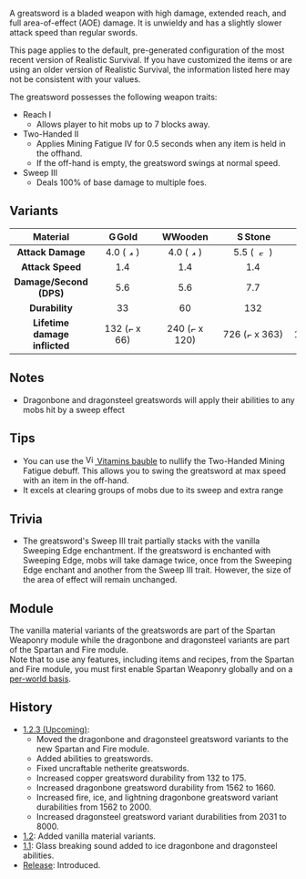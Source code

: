 A greatsword is a bladed weapon with high damage, extended reach, and full area-of-effect (AOE) damage.
It is unwieldy and has a slightly slower attack speed than regular swords.

This page applies to the default, pre-generated configuration of the most recent version of Realistic Survival. If you have customized the items or are using
an older version of Realistic Survival, the information listed here may not be consistent with your values.

The greatsword possesses the following weapon traits:
- Reach I
  - Allows player to hit mobs up to 7 blocks away.
- Two-Handed II
  - Applies Mining Fatigue IV for 0.5 seconds when any item is held in the offhand.
  - If the off-hand is empty, the greatsword swings at normal speed.
- Sweep III
  - Deals 100% of base damage to multiple foes.

## Variants

| **Material**                  | <img src="https://raw.githubusercontent.com/ValMobile/RealisticSurvival-Wiki/master/images/golden-greatsword-item.png" width="16" height="16" alt="Golden greatsword"/>**Gold** | <img src="https://raw.githubusercontent.com/ValMobile/RealisticSurvival-Wiki/master/images/wooden-greatsword-item.png" width="16" height="16" alt="Wooden greatsword"/>**Wooden** | <img src="https://raw.githubusercontent.com/ValMobile/RealisticSurvival-Wiki/master/images/stone-greatsword-item.png" width="16" height="16" alt="Stone greatsword"/>**Stone** | <img src="https://raw.githubusercontent.com/ValMobile/RealisticSurvival-Wiki/master/images/copper-greatsword-item.png" width="16" height="16" alt="Copper greatsword"/>**Copper** | <img src="https://raw.githubusercontent.com/ValMobile/RealisticSurvival-Wiki/master/images/iron-greatsword-item.png" width="16" height="16" alt="Iron greatsword"/>**Iron** | <img src="https://raw.githubusercontent.com/ValMobile/RealisticSurvival-Wiki/master/images/diamond-greatsword-item.png" width="16" height="16" alt="Diamond greatsword"/>**Diamond** | <img src="https://raw.githubusercontent.com/ValMobile/RealisticSurvival-Wiki/master/images/netherite-greatsword-item.png" width="16" height="16" alt="Netherite greatsword"/>**Netherite** | <img src="https://raw.githubusercontent.com/ValMobile/RealisticSurvival-Wiki/master/images/dragonbone-greatsword-item.png" width="16" height="16" alt="Dragonbone greatsword"/>**Dragonbone** | <img src="https://raw.githubusercontent.com/ValMobile/RealisticSurvival-Wiki/master/images/dragonbone-flamed-greatsword-item.png" width="16" height="16" alt="Flamed dragonbone greatsword"/>**Flamed Dragonbone** | <img src="https://raw.githubusercontent.com/ValMobile/RealisticSurvival-Wiki/master/images/dragonbone-iced-greatsword-item.png" width="16" height="16" alt="Iced dragonbone greatsword"/>**Iced Dragonbone** | <img src="https://raw.githubusercontent.com/ValMobile/RealisticSurvival-Wiki/master/images/dragonbone-lightning-greatsword-item.png" width="16" height="16" alt="Lightning dragonbone greatsword"/>**Lightning Dragonbone** | <img src="https://raw.githubusercontent.com/ValMobile/RealisticSurvival-Wiki/master/images/dragonsteel-fire-greatsword-item.png" width="16" height="16" alt="Fire dragonsteel greatsword"/>**Fire Dragonsteel** | <img src="https://raw.githubusercontent.com/ValMobile/RealisticSurvival-Wiki/master/images/dragonsteel-ice-greatsword-item.png" width="16" height="16" alt="Ice dragonsteel greatsword"/>**Ice Dragonsteel** | <img src="https://raw.githubusercontent.com/ValMobile/RealisticSurvival-Wiki/master/images/dragonsteel-lightning-greatsword-item.png" width="16" height="16" alt="Lightning dragonsteel greatsword"/>**Lightning Dragonsteel** |
|:-----------------------------:|:--------:|:----------:|:---------:|:----------:|:--------:|:-----------:|:-------------:|:--------------:|:-------------------:|:------------------:|:------------------------:|:--------------------:|:-------------------:|:-------------------------:|
| **Attack Damage**             | 4.0 (<img src="https://raw.githubusercontent.com/ValMobile/RealisticSurvival-Wiki/master/images/4-health-icon.png" width="18" height="9" alt="4 health icon"/>)      | 4.0 (<img src="https://raw.githubusercontent.com/ValMobile/RealisticSurvival-Wiki/master/images/4-health-icon.png" width="18" height="9" alt="4 health icon"/>)        | 5.5 (<img src="https://raw.githubusercontent.com/ValMobile/RealisticSurvival-Wiki/master/images/5-health-icon.png" width="27" height="9" alt="5 health icon"/>)       | 6.25 (<img src="https://raw.githubusercontent.com/ValMobile/RealisticSurvival-Wiki/master/images/6-health-icon.png" width="27" height="9" alt="6 health icon"/>)       | 7.0 (<img src="https://raw.githubusercontent.com/ValMobile/RealisticSurvival-Wiki/master/images/7-health-icon.png" width="36" height="9" alt="7 health icon"/>)      | 8.5 (<img src="https://raw.githubusercontent.com/ValMobile/RealisticSurvival-Wiki/master/images/8-health-icon.png" width="36" height="9" alt="8 health icon"/>)         | 10.0 (<img src="https://raw.githubusercontent.com/ValMobile/RealisticSurvival-Wiki/master/images/10-health-icon.png" width="45" height="9" alt="10 health icon"/>)          | 14.0 (<img src="https://raw.githubusercontent.com/ValMobile/RealisticSurvival-Wiki/master/images/14-health-icon.png" width="63" height="9" alt="14 health icon"/>)           | 17.0 (<img src="https://raw.githubusercontent.com/ValMobile/RealisticSurvival-Wiki/master/images/17-health-icon.png" width="81" height="9" alt="17 health icon"/>)                | 17.0 (<img src="https://raw.githubusercontent.com/ValMobile/RealisticSurvival-Wiki/master/images/17-health-icon.png" width="81" height="9" alt="17 health icon"/>)               | 17.0 (<img src="https://raw.githubusercontent.com/ValMobile/RealisticSurvival-Wiki/master/images/17-health-icon.png" width="81" height="9" alt="17 health icon"/>)                     | 48.0 (<img src="https://raw.githubusercontent.com/ValMobile/RealisticSurvival-Wiki/master/images/full-heart-icon.png" width="9" height="9" alt="Full heart"/> x 24)                 | 48.0 (<img src="https://raw.githubusercontent.com/ValMobile/RealisticSurvival-Wiki/master/images/full-heart-icon.png" width="9" height="9" alt="Full heart"/> x 24)                | 48.0 (<img src="https://raw.githubusercontent.com/ValMobile/RealisticSurvival-Wiki/master/images/full-heart-icon.png" width="9" height="9" alt="Full heart"/> x 24)                      |
| **Attack Speed**              | 1.4      | 1.4        | 1.4       | 1.4        | 1.4      | 1.4         | 1.4           | 1.4            | 1.4                 | 1.4                | 1.4                      | 1.4                  | 1.4                 | 1.4                       |
| **Damage/Second (DPS)**       | 5.6      | 5.6        | 7.7       | 8.75       | 9.8      | 11.9        | 14.0          | 19.6           | 23.8                | 23.8               | 23.8                     | 67.2                 | 67.2                | 67.2                      |
| **Durability**                | &nbsp;&nbsp;&nbsp;&nbsp;&nbsp;&nbsp;&nbsp;&nbsp;33&nbsp;&nbsp;&nbsp;&nbsp;&nbsp;&nbsp;&nbsp;&nbsp;       | &nbsp;&nbsp;&nbsp;&nbsp;&nbsp;&nbsp;&nbsp;&nbsp;&nbsp;60&nbsp;&nbsp;&nbsp;&nbsp;&nbsp;&nbsp;&nbsp;&nbsp;&nbsp;         | &nbsp;&nbsp;&nbsp;&nbsp;&nbsp;&nbsp;&nbsp;&nbsp;&nbsp;132&nbsp;&nbsp;&nbsp;&nbsp;&nbsp;&nbsp;&nbsp;&nbsp;&nbsp;       | &nbsp;&nbsp;&nbsp;&nbsp;&nbsp;&nbsp;&nbsp;&nbsp;&nbsp;&nbsp;&nbsp;&nbsp;175&nbsp;&nbsp;&nbsp;&nbsp;&nbsp;&nbsp;&nbsp;&nbsp;&nbsp;&nbsp;&nbsp;&nbsp;        | &nbsp;&nbsp;&nbsp;&nbsp;&nbsp;&nbsp;&nbsp;&nbsp;&nbsp;&nbsp;&nbsp;&nbsp;251&nbsp;&nbsp;&nbsp;&nbsp;&nbsp;&nbsp;&nbsp;&nbsp;&nbsp;&nbsp;&nbsp;&nbsp;      | &nbsp;&nbsp;&nbsp;&nbsp;&nbsp;&nbsp;&nbsp;&nbsp;&nbsp;&nbsp;&nbsp;&nbsp;1562&nbsp;&nbsp;&nbsp;&nbsp;&nbsp;&nbsp;&nbsp;&nbsp;&nbsp;&nbsp;&nbsp;&nbsp;        | &nbsp;&nbsp;&nbsp;&nbsp;&nbsp;&nbsp;&nbsp;&nbsp;&nbsp;&nbsp;&nbsp;&nbsp;2031&nbsp;&nbsp;&nbsp;&nbsp;&nbsp;&nbsp;&nbsp;&nbsp;&nbsp;&nbsp;&nbsp;&nbsp;          | &nbsp;&nbsp;&nbsp;&nbsp;&nbsp;&nbsp;&nbsp;&nbsp;&nbsp;&nbsp;&nbsp;&nbsp;&nbsp;&nbsp;&nbsp;1660&nbsp;&nbsp;&nbsp;&nbsp;&nbsp;&nbsp;&nbsp;&nbsp;&nbsp;&nbsp;&nbsp;&nbsp;&nbsp;&nbsp;&nbsp;           | &nbsp;&nbsp;&nbsp;&nbsp;&nbsp;&nbsp;&nbsp;&nbsp;&nbsp;&nbsp;&nbsp;&nbsp;&nbsp;&nbsp;&nbsp;&nbsp;&nbsp;&nbsp;2000&nbsp;&nbsp;&nbsp;&nbsp;&nbsp;&nbsp;&nbsp;&nbsp;&nbsp;&nbsp;&nbsp;&nbsp;&nbsp;&nbsp;&nbsp;&nbsp;&nbsp;&nbsp;                | &nbsp;&nbsp;&nbsp;&nbsp;&nbsp;&nbsp;&nbsp;&nbsp;&nbsp;&nbsp;&nbsp;&nbsp;&nbsp;&nbsp;&nbsp;2000&nbsp;&nbsp;&nbsp;&nbsp;&nbsp;&nbsp;&nbsp;&nbsp;&nbsp;&nbsp;&nbsp;&nbsp;&nbsp;&nbsp;&nbsp;               | &nbsp;&nbsp;&nbsp;&nbsp;&nbsp;&nbsp;&nbsp;&nbsp;&nbsp;&nbsp;&nbsp;&nbsp;&nbsp;&nbsp;&nbsp;&nbsp;&nbsp;&nbsp;2000&nbsp;&nbsp;&nbsp;&nbsp;&nbsp;&nbsp;&nbsp;&nbsp;&nbsp;&nbsp;&nbsp;&nbsp;&nbsp;&nbsp;&nbsp;&nbsp;&nbsp;&nbsp;                     | &nbsp;&nbsp;&nbsp;&nbsp;&nbsp;&nbsp;&nbsp;&nbsp;&nbsp;&nbsp;&nbsp;&nbsp;&nbsp;&nbsp;&nbsp;8000&nbsp;&nbsp;&nbsp;&nbsp;&nbsp;&nbsp;&nbsp;&nbsp;&nbsp;&nbsp;&nbsp;&nbsp;&nbsp;&nbsp;&nbsp;                 | &nbsp;&nbsp;&nbsp;&nbsp;&nbsp;&nbsp;&nbsp;&nbsp;&nbsp;&nbsp;&nbsp;&nbsp;&nbsp;&nbsp;&nbsp;8000&nbsp;&nbsp;&nbsp;&nbsp;&nbsp;&nbsp;&nbsp;&nbsp;&nbsp;&nbsp;&nbsp;&nbsp;&nbsp;&nbsp;&nbsp;                | &nbsp;&nbsp;&nbsp;&nbsp;&nbsp;&nbsp;&nbsp;&nbsp;&nbsp;&nbsp;&nbsp;&nbsp;&nbsp;&nbsp;&nbsp;&nbsp;&nbsp;&nbsp;8000&nbsp;&nbsp;&nbsp;&nbsp;&nbsp;&nbsp;&nbsp;&nbsp;&nbsp;&nbsp;&nbsp;&nbsp;&nbsp;&nbsp;&nbsp;&nbsp;&nbsp;&nbsp;                      |
| **Lifetime damage inflicted** | 132 (<img src="https://raw.githubusercontent.com/ValMobile/RealisticSurvival-Wiki/master/images/full-heart-icon.png" width="9" height="9" alt="Full heart"/> x 66)      | 240 (<img src="https://raw.githubusercontent.com/ValMobile/RealisticSurvival-Wiki/master/images/full-heart-icon.png" width="9" height="9" alt="Full heart"/> x 120)        | 726 (<img src="https://raw.githubusercontent.com/ValMobile/RealisticSurvival-Wiki/master/images/full-heart-icon.png" width="9" height="9" alt="Full heart"/> x 363)      | 1093 (<img src="https://raw.githubusercontent.com/ValMobile/RealisticSurvival-Wiki/master/images/full-heart-icon.png" width="9" height="9" alt="Full heart"/> x 546.5)       | 1757 (<img src="https://raw.githubusercontent.com/ValMobile/RealisticSurvival-Wiki/master/images/full-heart-icon.png" width="9" height="9" alt="Full heart"/> x 878.5)     | 13277 (<img src="https://raw.githubusercontent.com/ValMobile/RealisticSurvival-Wiki/master/images/full-heart-icon.png" width="9" height="9" alt="Full heart"/> x 6638.5)       | 20310 (<img src="https://raw.githubusercontent.com/ValMobile/RealisticSurvival-Wiki/master/images/full-heart-icon.png" width="9" height="9" alt="Full heart"/> x 10155)         | 23240 (<img src="https://raw.githubusercontent.com/ValMobile/RealisticSurvival-Wiki/master/images/full-heart-icon.png" width="9" height="9" alt="Full heart"/> x 11620)          | 34000 (<img src="https://raw.githubusercontent.com/ValMobile/RealisticSurvival-Wiki/master/images/full-heart-icon.png" width="9" height="9" alt="Full heart"/> x 17000)                 | 34000 (<img src="https://raw.githubusercontent.com/ValMobile/RealisticSurvival-Wiki/master/images/full-heart-icon.png" width="9" height="9" alt="Full heart"/> x 17000)              | 34000 (<img src="https://raw.githubusercontent.com/ValMobile/RealisticSurvival-Wiki/master/images/full-heart-icon.png" width="9" height="9" alt="Full heart"/> x 17000)                    | 384000 (<img src="https://raw.githubusercontent.com/ValMobile/RealisticSurvival-Wiki/master/images/full-heart-icon.png" width="9" height="9" alt="Full heart"/> x 192000)               | 384000 (<img src="https://raw.githubusercontent.com/ValMobile/RealisticSurvival-Wiki/master/images/full-heart-icon.png" width="9" height="9" alt="Full heart"/> x 192000)              | 384000 (<img src="https://raw.githubusercontent.com/ValMobile/RealisticSurvival-Wiki/master/images/full-heart-icon.png" width="9" height="9" alt="Full heart"/> x 192000)                    |

## Notes
- Dragonbone and dragonsteel greatswords will apply their abilities to any mobs hit by a sweep effect

## Tips
- You can use the [<img src="https://raw.githubusercontent.com/ValMobile/RealisticSurvival-Wiki/master/images/vitamins-item.png" width="16" height="16" alt="Vitamins"/> Vitamins bauble](https://github.com/ValMobile/RealisticSurvival/wiki/Vitamins) to nullify the Two-Handed Mining Fatigue debuff. This allows you to swing the greatsword at max speed with an item in the off-hand.
- It excels at clearing groups of mobs due to its sweep and extra range

## Trivia
- The greatsword's Sweep III trait partially stacks with the vanilla Sweeping Edge enchantment. If the greatsword is enchanted with Sweeping Edge, mobs will take damage twice, once from the Sweeping Edge enchant and another from the Sweep III trait. However, the size of the area of effect will remain unchanged.

## Module
The vanilla material variants of the greatswords are part of the Spartan Weaponry module while the
dragonbone and dragonsteel variants are part of the Spartan and Fire module.<br>
Note that to use any features, including items and recipes, from
the Spartan and Fire module, you must first enable Spartan Weaponry globally and on a [per-world basis](https://github.com/ValMobile/RealisticSurvival/wiki/Installing-Realistic-Survival#customizing-the-install).

## History
- [1.2.3 (Upcoming)](https://github.com/ValMobile/RealisticSurvival/wiki/1.2.3): 
  - Moved the dragonbone and dragonsteel greatsword variants to the new Spartan and Fire module.
  - Added abilities to greatswords.
  - Fixed uncraftable netherite greatswords.
  - Increased copper greatsword durability from 132 to 175.
  - Increased dragonbone greatsword durability from 1562 to 1660.
  - Increased fire, ice, and lightning dragonbone greatsword variant durabilities from 1562 to 2000.
  - Increased dragonsteel greatsword variant durabilities from 2031 to 8000.
- [1.2](https://github.com/ValMobile/RealisticSurvival/wiki/1.2): Added vanilla material variants.
- [1.1](https://github.com/ValMobile/RealisticSurvival/wiki/1.1): Glass breaking sound added to ice dragonbone and dragonsteel abilities.
- [Release](https://github.com/ValMobile/RealisticSurvival/wiki/Release): Introduced.